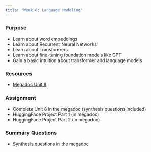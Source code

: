 ```yaml
---
title: "Week 8: Language Modeling"
---
```


### Purpose

- Learn about word embeddings
- Learn about Recurrent Neural Networks
- Learn about Transformers
- Learn about fine-tuning foundation models like GPT
- Gain a basic intuition about transformer and language models

### Resources

- [Megadoc Unit 8](../megadoc/unit-08)

### Assignment

- Complete Unit 8 in the megadoc (synthesis questions included)
- HuggingFace Project Part 1 (in megadoc)
- HuggingFace Project Part 2 (in megadoc)

### Summary Questions

- Synthesis questions in the megadoc
